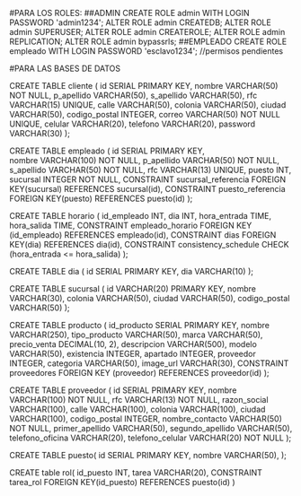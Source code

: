 #PARA LOS ROLES:
##ADMIN
CREATE ROLE admin WITH LOGIN PASSWORD 'admin1234';
ALTER ROLE admin CREATEDB;
ALTER ROLE admin SUPERUSER;
ALTER ROLE admin CREATEROLE;
ALTER ROLE admin REPLICATION;
ALTER ROLE admin bypassrls;
##EMPLEADO
CREATE ROLE empleado WITH LOGIN PASSWORD 'esclavo1234';
//permisos pendientes

#PARA LAS BASES DE DATOS

CREATE TABLE cliente (
    id SERIAL PRIMARY KEY, 
    nombre VARCHAR(50) NOT NULL,
    p_apellido VARCHAR(50),
    s_apellido VARCHAR(50),
    rfc VARCHAR(15) UNIQUE,
    calle VARCHAR(50),
    colonia VARCHAR(50),
    ciudad VARCHAR(50),
    codigo_postal INTEGER,
    correo VARCHAR(50) NOT NULL UNIQUE,
    celular VARCHAR(20),
    telefono VARCHAR(20),
    password VARCHAR(30)
);

CREATE TABLE empleado (
    id SERIAL PRIMARY KEY,         
    nombre VARCHAR(100) NOT NULL,
    p_apellido VARCHAR(50) NOT NULL, 
    s_apellido VARCHAR(50) NOT NULL,
    rfc VARCHAR(13) UNIQUE,
    puesto INT,
    sucursal INTEGER NOT NULL,
    CONSTRAINT sucursal_referencia FOREIGN KEY(sucursal) REFERENCES sucursal(id), CONSTRAINT puesto_referencia FOREIGN KEY(puesto) REFERENCES puesto(id)
);

CREATE TABLE horario 
(
id_empleado INT,
dia INT,
hora_entrada TIME,
hora_salida TIME,
CONSTRAINT empleado_horario FOREIGN KEY (id_empleado) REFERENCES empleado(id),
CONSTRAINT dias FOREIGN KEY(dia) REFERENCES dia(id), 
CONSTRAINT consistency_schedule CHECK (hora_entrada <= hora_salida)
);

CREATE TABLE dia
(
id SERIAL PRIMARY KEY,
dia VARCHAR(10)
);


CREATE TABLE sucursal (
    id VARCHAR(20) PRIMARY KEY,
    nombre VARCHAR(30),
    colonia VARCHAR(50),
    ciudad VARCHAR(50),
    codigo_postal VARCHAR(50)
);

CREATE TABLE producto (
    id_producto SERIAL PRIMARY KEY, 
    nombre VARCHAR(250),
    tipo_producto VARCHAR(50),
    marca VARCHAR(50),
    precio_venta DECIMAL(10, 2),
    descripcion VARCHAR(500),
    modelo VARCHAR(50),
    existencia INTEGER,
    apartado INTEGER,
    proveedor INTEGER,
    categoria VARCHAR(50),
    image_url VARCHAR(30),
    CONSTRAINT proveedores FOREIGN KEY (proveedor) REFERENCES proveedor(id)
);

CREATE TABLE proveedor (
    id SERIAL PRIMARY KEY,
    nombre VARCHAR(100) NOT NULL,
    rfc VARCHAR(13) NOT NULL,
    razon_social VARCHAR(100),
    calle VARCHAR(100),
    colonia VARCHAR(100),
    ciudad VARCHAR(100),
    codigo_postal INTEGER,
    nombre_contacto VARCHAR(50) NOT NULL,
    primer_apellido VARCHAR(50),
    segundo_apellido VARCHAR(50),
    telefono_oficina VARCHAR(20),
    telefono_celular VARCHAR(20) NOT NULL
);

CREATE TABLE puesto(
    id SERIAL PRIMARY KEY,
    nombre VARCHAR(50),
);

CREATE table rol(
    id_puesto INT,
    tarea VARCHAR(20),
    CONSTRAINT tarea_rol FOREIGN KEY(id_puesto) REFERENCES puesto(id)
)
